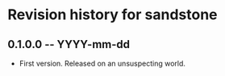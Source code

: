 # Revision history for sandstone

## 0.1.0.0 -- YYYY-mm-dd

* First version. Released on an unsuspecting world.
